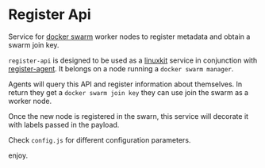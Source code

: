 # Register Api

Service for [docker swarm](https://docs.docker.com/engine/swarm/) worker nodes to register metadata and obtain a swarm join key.

`register-api` is designed to be used as a [linuxkit](https://github.com/linuxkit/linuxkit) service in conjunction with [register-agent](https://github.com/taghubnet/register-agent). It belongs on a node running a `docker swarm manager`.

Agents will query this API and register information about themselves. In return they get a `docker swarm join key` they can use join the swarm as a worker node.

Once the new node is registered in the swarn, this service will decorate it with labels passed in the payload.

Check `config.js` for different configuration parameters.

enjoy.
